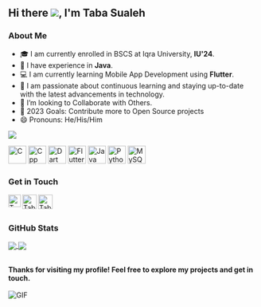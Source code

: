 ## Hi there ![](https://user-images.githubusercontent.com/18350557/176309783-0785949b-9127-417c-8b55-ab5a4333674e.gif), I'm Taba Sualeh

### **About Me**

- 🎓 I am currently enrolled in BSCS at Iqra University, **IU'24**.
- 🔭 I have experience in **Java**.
- 💻 I am currently learning Mobile App Development using **Flutter**.
- 🌱 I am passionate about continuous learning and staying up-to-date with the latest advancements in technology.
- 👯 I’m looking to Collaborate with Others.
- 🥅 2023 Goals: Contribute more to Open Source projects
- 😄 Pronouns: He/His/Him

<a href="https://www.github.com/TabaSualeh" target="_blank" rel="noreferrer"><img
src="https://img.shields.io/github/followers/TabaSualeh?logo=github&style=for-the-badge&color=ef4444&labelColor=1c1917" /></a>

<p align="left">
<a href="https://docs.microsoft.com/en-us/cpp/?view=msvc-170" target="_blank" rel="noreferrer"><img src="https://raw.githubusercontent.com/danielcranney/readme-generator/main/public/icons/skills/c-colored.svg" width="36" height="36" alt="C" /></a>
<a href="https://docs.microsoft.com/en-us/cpp/?view=msvc-170" target="_blank" rel="noreferrer"><img src="https://cdn.worldvectorlogo.com/logos/c.svg" width="36" height="36" alt="Cpp" /></a>
<a href="https://dart.dev/" target="_blank" rel="noreferrer"><img src="https://raw.githubusercontent.com/danielcranney/readme-generator/main/public/icons/skills/dart-colored.svg" width="36" height="36" alt="Dart" /></a>
<a href="https://flutter.dev/" target="_blank" rel="noreferrer"><img src="https://raw.githubusercontent.com/danielcranney/readme-generator/main/public/icons/skills/flutter-colored.svg" width="36" height="36" alt="Flutter" /></a>
<a href="https://www.oracle.com/java/" target="_blank" rel="noreferrer"><img src="https://raw.githubusercontent.com/danielcranney/readme-generator/main/public/icons/skills/java-colored.svg" width="36" height="36" alt="Java" /></a>
<a href="https://www.python.org/" target="_blank" rel="noreferrer"><img src="https://raw.githubusercontent.com/danielcranney/readme-generator/main/public/icons/skills/python-colored.svg" width="36" height="36" alt="Python" /></a>
<a href="https://www.mysql.com/" target="_blank" rel="noreferrer"><img src="https://raw.githubusercontent.com/danielcranney/readme-generator/main/public/icons/skills/mysql-colored.svg" width="36" height="36" alt="MySQL" /></a>

### Get in Touch

[<img align="left" alt="TabaSualeh | LinkedIn" width="25px" src="https://img.icons8.com/external-tal-revivo-shadow-tal-revivo/48/000000/external-linkedin-in-logo-used-for-professional-networking-logo-shadow-tal-revivo.png" />][linkedin]
[<img align="left" alt="TabaSualeh | Facebook" width="29px" src="https://img.icons8.com/color/48/000000/facebook-circled--v1.png" />][facebook]
[<img align="left" alt="TabaSualeh | Snapchat" width="29px" src="https://img.icons8.com/color/48/000000/snapchat-circled-logo--v1.png" />][snapchat]

<br />




<br />

[linkedin]: https://www.linkedin.com/in/tabasualeh/
[facebook]: https://www.facebook.com/leo.tabasualeh/
[snapchat]: https://www.snapchat.com/add/taba_sualeh?share_id=1Gx5eJxql2Q&locale=en-US
### **GitHub Stats**
<!-- ![GitHub stats]("https://github-readme-stats.vercel.app/api?username=TabaSualeh&theme=chartreuse-dark")-->

<!-- ![Top Langs](https://github-readme-stats.vercel.app/api/top-langs/?username=TabaSualeh&theme=dark&langs_count=8) -->

<a href="![Top Langs]">
  <img align="center" src="https://github-readme-stats.vercel.app/api/top-langs/?username=TabaSualeh&theme=dark" />
</a>     
<a href="![GitHub stats]">
  <img align="center" src="https://github-readme-stats.vercel.app/api?username=TabaSualeh&theme=chartreuse-dark" />
</a>
<br>
<br />

**Thanks for visiting my profile! Feel free to explore my projects and get in touch.**
<br>
<br/>
<img align="left" alt="GIF" src="https://i2.wp.com/allhtaccess.info/wp-content/uploads/2018/03/programming.gif?fit=1281%2C716&ssl=1" />
  
<br >


<!--
**TabaSualeh/TabaSualeh** is a ✨ _special_ ✨ repository because its `README.md` (this file) appears on your GitHub profile.

Here are some ideas to get you started:

- 🔭 I’m currently working on ...
- 🌱 I’m currently learning ...
- 👯 I’m looking to collaborate on ...
- 🤔 I’m looking for help with ...
- 💬 Ask me about ...
- 📫 How to reach me: ...
- 😄 Pronouns: ...
- ⚡ Fun fact: ...
-->

